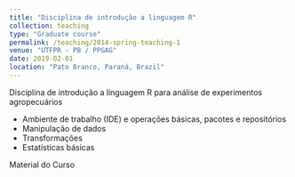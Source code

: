 ```yaml
---
title: "Disciplina de introdução a linguagem R"
collection: teaching
type: "Graduate course"
permalink: /teaching/2014-spring-teaching-1
venue: "UTFPR - PB / PPGAG"
date: 2019-02-01
location: "Pato Branco, Paraná, Brazil"
---
```


Disciplina de introdução a linguagem R para análise de experimentos agropecuários
  - Ambiente de trabalho (IDE) e operações básicas, pacotes e repositórios  
  - Manipulação de dados
  - Transformações
  - Estatísticas básicas
  
Material do Curso

<em breve>
